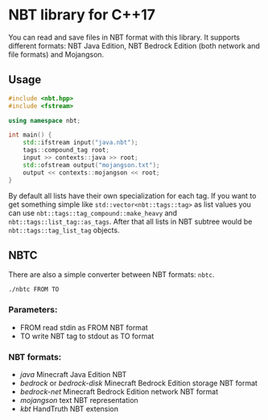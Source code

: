 NBT library for C++17
=======================================

You can read and save files in NBT format with this library. It supports different formats:
NBT Java Edition, NBT Bedrock Edition (both network and file formats) and Mojangson.

Usage
---------------------------------------

```c++
#include <nbt.hpp>
#include <fstream>

using namespace nbt;

int main() {
    std::ifstream input("java.nbt");
    tags::compound_tag root;
    input >> contexts::java >> root;
    std::ofstream output("mojangson.txt");
    output << contexts::mojangson << root;
}
```

By default all lists have their own specialization for each tag. If you want to get something simple
like `std::vector<nbt::tags::tag>` as list values you can use `nbt::tags::tag_compound::make_heavy`
and `nbt::tags::list_tag::as_tags`. After that all lists in NBT subtree would be
`nbt::tags::tag_list_tag` objects.

NBTC
---------------------------------------

There are also a simple converter between NBT formats: `nbtc`.

    ./nbtc FROM TO

### Parameters:
- FROM          read stdin as FROM NBT format
- TO            write NBT tag to stdout as TO format

### NBT formats:
- *java* Minecraft Java Edition NBT
- *bedrock* or *bedrock-disk* Minecraft Bedrock Edition storage NBT format
- *bedrock-net* Minecraft Bedrock Edition network NBT format
- *mojangson* text NBT representation
- *kbt* HandTruth NBT extension
